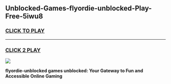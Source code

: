 
## Unblocked-Games-flyordie-unblocked-Play-Free-5iwu8
<h3>
<a href="https://premium76.site?title=flyordie-unblocked&ref=20M">CLICK TO PLAY</a></h3>
<hr>

<h3>
<a href="https://premium76.site?title=flyordie-unblocked&ref=20M">CLICK 2 PLAY</a>
  
</h3>

<a href="https://premium76.site?title=flyordie-unblocked&ref=19M"><img src="https://clearcache.store/games.png"></a>


**flyordie-unblocked games unblocked: Your Gateway to Fun and Accessible Online Gaming**
